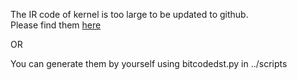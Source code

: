 The IR code of kernel is too large to be updated to github.  
Please find them [here](https://drive.google.com/drive/folders/1u8iXAGJ9fTQ4F7USakCQTgAAsZJYgHuX?usp=sharing)

OR 

You can generate them by yourself using bitcodedst.py in ../scripts
